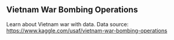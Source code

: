 ## Vietnam War Bombing Operations

Learn about Vietnam war with data. 
Data source: 
https://www.kaggle.com/usaf/vietnam-war-bombing-operations